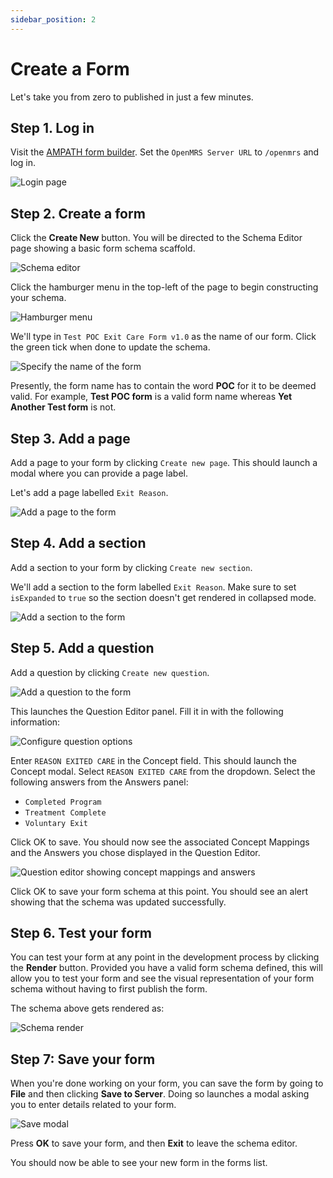 ```yaml
---
sidebar_position: 2
---
```


# Create a Form

Let's take you from zero to published in just a few minutes.

## Step 1. Log in

Visit the [AMPATH form builder](https://openmrs-spa.org/formbuilder/#/login). Set the `OpenMRS Server URL` to `/openmrs` and log in.

![Login page](/img/login.png)

## Step 2. Create a form

Click the **Create New** button. You will be directed to the Schema Editor page showing a basic form schema scaffold.

![Schema editor](/img/schema-editor.png)

Click the hamburger menu in the top-left of the page to begin constructing your schema.

![Hamburger menu](/img/hamburger-menu.png)

We'll type in `Test POC Exit Care Form v1.0` as the name of our form. Click the green tick when done to update the schema.

![Specify the name of the form](/img/add-form-name.png)

Presently, the form name has to contain the word **POC** for it to be deemed valid. For example, **Test POC form** is a valid form name whereas **Yet Another Test form** is not.

## Step 3. Add a page

Add a page to your form by clicking `Create new page`. This should launch a modal where you can provide a page label.

Let's add a page labelled `Exit Reason`.

![Add a page to the form](/img/add-page.png)

## Step 4. Add a section

Add a section to your form by clicking `Create new section`.

We'll add a section to the form labelled `Exit Reason`. Make sure to set `isExpanded` to `true` so the section doesn't get rendered in collapsed mode.

![Add a section to the form](/img/add-section.png)

## Step 5. Add a question

Add a question by clicking `Create new question`.

![Add a question to the form](/img/add-question.png)

This launches the Question Editor panel. Fill it in with the following information:

![Configure question options](/img/configure-question-options.png)

Enter `REASON EXITED CARE` in the Concept field. This should launch the Concept modal. Select `REASON EXITED CARE` from the dropdown. Select the following answers from the Answers panel:

- `Completed Program`
- `Treatment Complete`
- `Voluntary Exit`

Click OK to save. You should now see the associated Concept Mappings and the Answers you chose displayed in the Question Editor.

![Question editor showing concept mappings and answers](/img/concept-mappings-and-answers.png)

Click OK to save your form schema at this point. You should see an alert showing that the schema was updated successfully.

## Step 6. Test your form

You can test your form at any point in the development process by clicking the **Render** button. Provided you have a valid form schema defined, this will allow you to test your form and see the visual representation of your form schema without having to first publish the form.

The schema above gets rendered as:

![Schema render](/img/schema-render.png)

## Step 7: Save your form

When you're done working on your form, you can save the form by going to **File** and then clicking **Save to Server**. Doing so launches a modal asking you to enter details related to your form.

![Save modal](/img/save-modal.png)

Press **OK** to save your form, and then **Exit** to leave the schema editor.

You should now be able to see your new form in the forms list.
